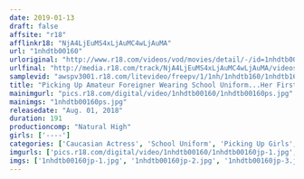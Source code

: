 ```yaml
---
date: 2019-01-13
draft: false
affsite: "r18"
afflinkr18: "NjA4LjEuMS4xLjAuMC4wLjAuMA"
url: "1nhdtb00160"
urloriginal: "http://www.r18.com/videos/vod/movies/detail/-/id=1nhdtb00160"
urlfinal: "http://media.r18.com/track/NjA4LjEuMS4xLjAuMC4wLjAuMA/videos/vod/movies/detail/-/id=1nhdtb00160"
samplevid: "awspv3001.r18.com/litevideo/freepv/1/1nh/1nhdtb160/1nhdtb160_dmb_w.mp4"
title: "Picking Up Amateur Foreigner Wearing School Uniform...Her First Japanese Cock! Creampie Raw Footage"
mainimgurl: "pics.r18.com/digital/video/1nhdtb00160/1nhdtb00160ps.jpg"
mainimgs: "1nhdtb00160ps.jpg"
releasedate: "Aug. 01, 2018"
duration: 191
productioncomp: "Natural High"
girls: ['----']
categories: ['Caucasian Actress', 'School Uniform', 'Picking Up Girls', 'Variety', 'Amateur', 'Creampie', 'Blowjob', 'Hi-Def']
imgurls: ['pics.r18.com/digital/video/1nhdtb00160/1nhdtb00160jp-1.jpg', 'pics.r18.com/digital/video/1nhdtb00160/1nhdtb00160jp-2.jpg', 'pics.r18.com/digital/video/1nhdtb00160/1nhdtb00160jp-3.jpg', 'pics.r18.com/digital/video/1nhdtb00160/1nhdtb00160jp-4.jpg', 'pics.r18.com/digital/video/1nhdtb00160/1nhdtb00160jp-5.jpg', 'pics.r18.com/digital/video/1nhdtb00160/1nhdtb00160jp-6.jpg', 'pics.r18.com/digital/video/1nhdtb00160/1nhdtb00160jp-7.jpg', 'pics.r18.com/digital/video/1nhdtb00160/1nhdtb00160jp-8.jpg', 'pics.r18.com/digital/video/1nhdtb00160/1nhdtb00160jp-9.jpg', 'pics.r18.com/digital/video/1nhdtb00160/1nhdtb00160jp-10.jpg', 'pics.r18.com/digital/video/1nhdtb00160/1nhdtb00160jp-11.jpg', 'pics.r18.com/digital/video/1nhdtb00160/1nhdtb00160jp-12.jpg', 'pics.r18.com/digital/video/1nhdtb00160/1nhdtb00160jp-13.jpg', 'pics.r18.com/digital/video/1nhdtb00160/1nhdtb00160jp-14.jpg', 'pics.r18.com/digital/video/1nhdtb00160/1nhdtb00160jp-15.jpg', 'pics.r18.com/digital/video/1nhdtb00160/1nhdtb00160jp-16.jpg', 'pics.r18.com/digital/video/1nhdtb00160/1nhdtb00160jp-17.jpg', 'pics.r18.com/digital/video/1nhdtb00160/1nhdtb00160jp-18.jpg', 'pics.r18.com/digital/video/1nhdtb00160/1nhdtb00160jp-19.jpg', 'pics.r18.com/digital/video/1nhdtb00160/1nhdtb00160jp-20.jpg']
imgs: ['1nhdtb00160jp-1.jpg', '1nhdtb00160jp-2.jpg', '1nhdtb00160jp-3.jpg', '1nhdtb00160jp-4.jpg', '1nhdtb00160jp-5.jpg', '1nhdtb00160jp-6.jpg', '1nhdtb00160jp-7.jpg', '1nhdtb00160jp-8.jpg', '1nhdtb00160jp-9.jpg', '1nhdtb00160jp-10.jpg', '1nhdtb00160jp-11.jpg', '1nhdtb00160jp-12.jpg', '1nhdtb00160jp-13.jpg', '1nhdtb00160jp-14.jpg', '1nhdtb00160jp-15.jpg', '1nhdtb00160jp-16.jpg', '1nhdtb00160jp-17.jpg', '1nhdtb00160jp-18.jpg', '1nhdtb00160jp-19.jpg', '1nhdtb00160jp-20.jpg']
---
```

